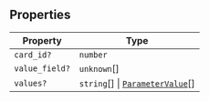 ## Properties

| Property                                | Type                                                  |
| --------------------------------------- | ----------------------------------------------------- |
| <a id="card_id"></a> `card_id?`         | `number`                                              |
| <a id="value_field"></a> `value_field?` | `unknown`[]                                           |
| <a id="values"></a> `values?`           | `string`[] \| [`ParameterValue`](ParameterValue.md)[] |

